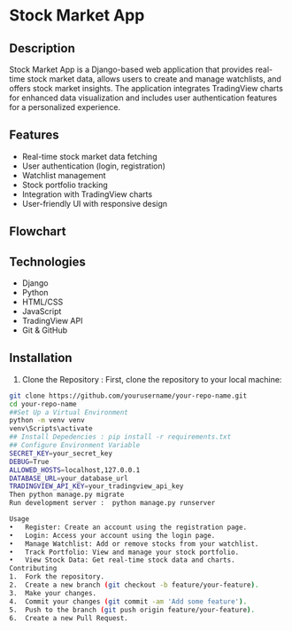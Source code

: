 # Stock Market App
## Description
Stock Market App is a Django-based web application that provides real-time stock market data, allows users to create and manage watchlists, and offers stock market insights. The application integrates TradingView charts for enhanced data visualization and includes user authentication features for a personalized experience.
## Features
- Real-time stock market data fetching
- User authentication (login, registration)
- Watchlist management
- Stock portfolio tracking
- Integration with TradingView charts
- User-friendly UI with responsive design

## Flowchart

 ## Technologies
- Django
- Python
- HTML/CSS
- JavaScript
- TradingView API
- Git & GitHub
## Installation
1. Clone the Repository : First, clone the repository to your local machine:
```bash
git clone https://github.com/yourusername/your-repo-name.git
cd your-repo-name
##Set Up a Virtual Environment
python -m venv venv
venv\Scripts\activate
## Install Depedencies : pip install -r requirements.txt
## Configure Environment Variable
SECRET_KEY=your_secret_key
DEBUG=True
ALLOWED_HOSTS=localhost,127.0.0.1
DATABASE_URL=your_database_url
TRADINGVIEW_API_KEY=your_tradingview_api_key
Then python manage.py migrate
Run development server :  python manage.py runserver

Usage
•	Register: Create an account using the registration page.
•	Login: Access your account using the login page.
•	Manage Watchlist: Add or remove stocks from your watchlist.
•	Track Portfolio: View and manage your stock portfolio.
•	View Stock Data: Get real-time stock data and charts.
Contributing
1.	Fork the repository.
2.	Create a new branch (git checkout -b feature/your-feature).
3.	Make your changes.
4.	Commit your changes (git commit -am 'Add some feature').
5.	Push to the branch (git push origin feature/your-feature).
6.	Create a new Pull Request.

